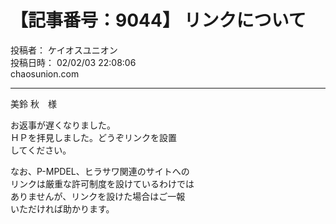 # 【記事番号：9044】 リンクについて

投稿者： ケイオスユニオン  
投稿日時： 02/02/03 22:08:06  
chaosunion.com

---

  
美鈴 秋　様  
  
お返事が遅くなりました。  
ＨＰを拝見しました。どうぞリンクを設置  
してください。  
  
なお、P-MPDEL、ヒラサワ関連のサイトへの  
リンクは厳重な許可制度を設けているわけでは  
ありませんが、リンクを設けた場合はご一報  
いただければ助かります。